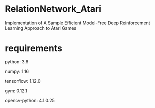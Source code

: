 # RelationNetwork_Atari
Implementation of A Sample Efficient Model-Free Deep Reinforcement Learning Approach to Atari Games

# requirements
python: 3.6

numpy: 1.16

tensorflow: 1.12.0

gym: 0.12.1

opencv-python: 4.1.0.25
